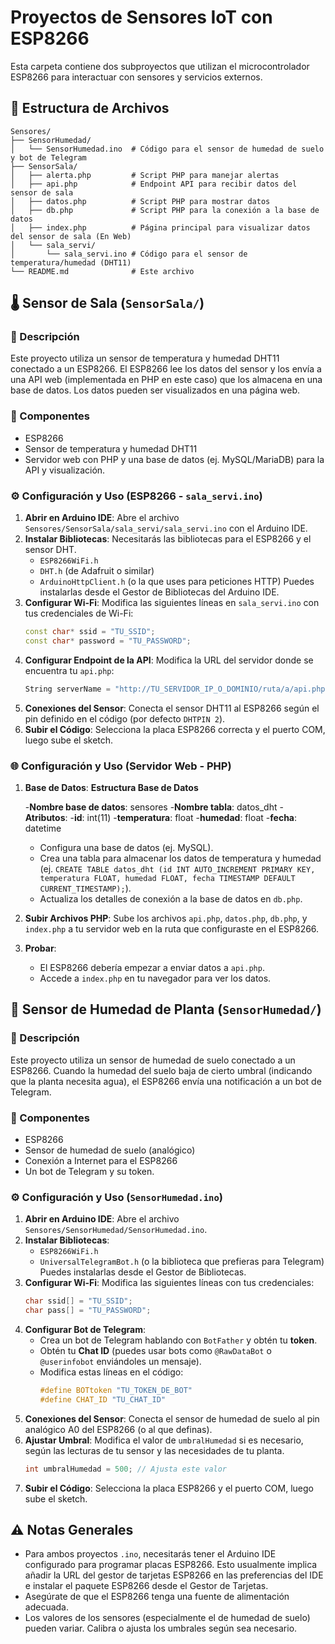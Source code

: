 # Proyectos de Sensores IoT con ESP8266

Esta carpeta contiene dos subproyectos que utilizan el microcontrolador ESP8266 para interactuar con sensores y servicios externos.

## 📂 Estructura de Archivos

```
Sensores/
├── SensorHumedad/
│   └── SensorHumedad.ino  # Código para el sensor de humedad de suelo y bot de Telegram
├── SensorSala/
│   ├── alerta.php         # Script PHP para manejar alertas
│   ├── api.php            # Endpoint API para recibir datos del sensor de sala
│   ├── datos.php          # Script PHP para mostrar datos
│   ├── db.php             # Script PHP para la conexión a la base de datos
│   ├── index.php          # Página principal para visualizar datos del sensor de sala (En Web)
│   └── sala_servi/
│       └── sala_servi.ino # Código para el sensor de temperatura/humedad (DHT11)
└── README.md              # Este archivo
```

## 🌡️ Sensor de Sala (`SensorSala/`)

### 📜 Descripción

Este proyecto utiliza un sensor de temperatura y humedad DHT11 conectado a un ESP8266. El ESP8266 lee los datos del sensor y los envía a una API web (implementada en PHP en este caso) que los almacena en una base de datos. Los datos pueden ser visualizados en una página web.

### 🔌 Componentes

- ESP8266
- Sensor de temperatura y humedad DHT11
- Servidor web con PHP y una base de datos (ej. MySQL/MariaDB) para la API y visualización.

### ⚙️ Configuración y Uso (ESP8266 - `sala_servi.ino`)

1.  **Abrir en Arduino IDE**: Abre el archivo `Sensores/SensorSala/sala_servi/sala_servi.ino` con el Arduino IDE.
2.  **Instalar Bibliotecas**: Necesitarás las bibliotecas para el ESP8266 y el sensor DHT.
    - `ESP8266WiFi.h`
    - `DHT.h` (de Adafruit o similar)
    - `ArduinoHttpClient.h` (o la que uses para peticiones HTTP)
    Puedes instalarlas desde el Gestor de Bibliotecas del Arduino IDE.
3.  **Configurar Wi-Fi**: Modifica las siguientes líneas en `sala_servi.ino` con tus credenciales de Wi-Fi:
    ```cpp
    const char* ssid = "TU_SSID";
    const char* password = "TU_PASSWORD";
    ```
4.  **Configurar Endpoint de la API**: Modifica la URL del servidor donde se encuentra tu `api.php`:
    ```cpp
    String serverName = "http://TU_SERVIDOR_IP_O_DOMINIO/ruta/a/api.php";
    ```
5.  **Conexiones del Sensor**: Conecta el sensor DHT11 al ESP8266 según el pin definido en el código (por defecto `DHTPIN 2`).
6.  **Subir el Código**: Selecciona la placa ESP8266 correcta y el puerto COM, luego sube el sketch.

### 🌐 Configuración y Uso (Servidor Web - PHP)

1.  **Base de Datos**:
    **Estructura Base de Datos**

    -**Nombre base de datos**: sensores
    -**Nombre tabla**: datos_dht
    -**Atributos**:
        -**id**: int(11)
        -**temperatura**: float
        -**humedad**: float
        -**fecha**: datetime

    - Configura una base de datos (ej. MySQL).
    - Crea una tabla para almacenar los datos de temperatura y humedad (ej. `CREATE TABLE datos_dht (id INT AUTO_INCREMENT PRIMARY KEY, temperatura FLOAT, humedad FLOAT, fecha TIMESTAMP DEFAULT CURRENT_TIMESTAMP);`).
    - Actualiza los detalles de conexión a la base de datos en `db.php`.
2.  **Subir Archivos PHP**: Sube los archivos `api.php`, `datos.php`, `db.php`, y `index.php` a tu servidor web en la ruta que configuraste en el ESP8266.
3.  **Probar**: 
    - El ESP8266 debería empezar a enviar datos a `api.php`.
    - Accede a `index.php` en tu navegador para ver los datos.

## 🌱 Sensor de Humedad de Planta (`SensorHumedad/`)

### 📜 Descripción

Este proyecto utiliza un sensor de humedad de suelo conectado a un ESP8266. Cuando la humedad del suelo baja de cierto umbral (indicando que la planta necesita agua), el ESP8266 envía una notificación a un bot de Telegram.

### 🔌 Componentes

- ESP8266
- Sensor de humedad de suelo (analógico)
- Conexión a Internet para el ESP8266
- Un bot de Telegram y su token.

### ⚙️ Configuración y Uso (`SensorHumedad.ino`)

1.  **Abrir en Arduino IDE**: Abre el archivo `Sensores/SensorHumedad/SensorHumedad.ino`.
2.  **Instalar Bibliotecas**:
    - `ESP8266WiFi.h`
    - `UniversalTelegramBot.h` (o la biblioteca que prefieras para Telegram)
    Puedes instalarlas desde el Gestor de Bibliotecas.
3.  **Configurar Wi-Fi**: Modifica las siguientes líneas con tus credenciales:
    ```cpp
    char ssid[] = "TU_SSID";
    char pass[] = "TU_PASSWORD";
    ```
4.  **Configurar Bot de Telegram**:
    - Crea un bot de Telegram hablando con `BotFather` y obtén tu **token**.
    - Obtén tu **Chat ID** (puedes usar bots como `@RawDataBot` o `@userinfobot` enviándoles un mensaje).
    - Modifica estas líneas en el código:
      ```cpp
      #define BOTtoken "TU_TOKEN_DE_BOT"
      #define CHAT_ID "TU_CHAT_ID"
      ```
5.  **Conexiones del Sensor**: Conecta el sensor de humedad de suelo al pin analógico A0 del ESP8266 (o al que definas).
6.  **Ajustar Umbral**: Modifica el valor de `umbralHumedad` si es necesario, según las lecturas de tu sensor y las necesidades de tu planta.
    ```cpp
    int umbralHumedad = 500; // Ajusta este valor
    ```
7.  **Subir el Código**: Selecciona la placa ESP8266 y el puerto COM, luego sube el sketch.

## ⚠️ Notas Generales

- Para ambos proyectos `.ino`, necesitarás tener el Arduino IDE configurado para programar placas ESP8266. Esto usualmente implica añadir la URL del gestor de tarjetas ESP8266 en las preferencias del IDE e instalar el paquete ESP8266 desde el Gestor de Tarjetas.
- Asegúrate de que el ESP8266 tenga una fuente de alimentación adecuada.
- Los valores de los sensores (especialmente el de humedad de suelo) pueden variar. Calibra o ajusta los umbrales según sea necesario.
